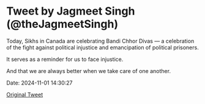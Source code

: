 # Tweet by Jagmeet Singh (@theJagmeetSingh)

Today, Sikhs in Canada are celebrating Bandi Chhor Divas — a celebration of the fight against political injustice and emancipation of political prisoners.

It serves as a reminder for us to face injustice.

And that we are always better when we take care of one another.

Date: 2024-11-01 14:30:27

[Original Tweet](https://x.com/theJagmeetSingh/status/1852357540731863137)
